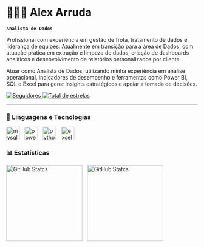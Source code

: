 # 👨🏽‍💻 Alex Arruda

**`Analista de Dados`**

Profissional com experiência em gestão de frota, tratamento de dados e liderança de equipes. Atualmente em transição para a área de Dados, com atuação prática em extração e limpeza de dados, criação de dashboards analíticos e desenvolvimento de relatórios personalizados por cliente.

Atuar como Analista de Dados, utilizando minha experiência em análise operacional, indicadores de desempenho e ferramentas como Power BI, SQL e Excel para gerar insights estratégicos e apoiar a tomada de decisões.

<p align="left"> 
        <a href="https://github.com/arruda-alex?tab=followers">
            <img 
                alt="Seguidores" 
                title="Me siga no Github" 
                src="https://custom-icon-badges.demolab.com/github/followers/arruda-alex?color=236ad3&labelColor=1155ba&style=for-the-badge&logo=github&label=seguidores&logoColor=white"/>
        </a>
        <a href="https://github.com/arruda-alex?tab=repositories&sort=stargazers">
            <img 
                alt="Total de estrelas" 
                title="Total de estrelas no GitHub" 
                src="https://custom-icon-badges.demolab.com/github/stars/arruda-alex?color=55960c&style=for-the-badge&labelColor=488207&logo=star&label=estrelas"/>
        </a>
   </p>

   ---

   ### 🤖 Linguagens e Tecnologias

<img 
    align="left"
    alt="mysql"
    title="mysql"
    width="35px"
    style="padding-right: 10px;"
    src="https://img.icons8.com/?size=100&id=QeIg9siFKGgp&format=png&color=000000"
/>

<img 
    align="left"
    alt="power bi"
    title="power biI"
    width="35px"
    style="padding-right: 10px;"
    src="https://img.icons8.com/?size=100&id=qYfwpsRXEcpc&format=png&color=000000"
/>

<img 
    align="left"
    alt="python"
    title="python"
    width="35px"
    style="padding-right: 10px;"
    src="https://img.icons8.com/?size=100&id=13441&format=png&color=000000"
/>
 
<img 
    align="left"
    alt="excel"
    title="excel"
    width="35px"
    style="padding-right: 10px;"
    src="https://img.icons8.com/?size=100&id=117561&format=png&color=000000"
/>


<br>
<br>

### 📊 Estatísticas

<img 
    align="left"
    alt="GitHub Statcs"
    height="200px"
    style="padding-right: 10px;"
    src="https://github-readme-stats.vercel.app/api?username=arruda-alex&show_icons=true&theme=dracula&include_all_commits=true&locale=pt-br"
/>

<img 
    align="left"
    alt="GitHub Statcs"
    height="200px"
    style="padding-right: 10px;"
    src="https://github-readme-stats.vercel.app/api/top-langs/?username=arruda-alex&theme=dracula&layout=compact&custom_title=Tecnologias&langs_count=4"
/>
